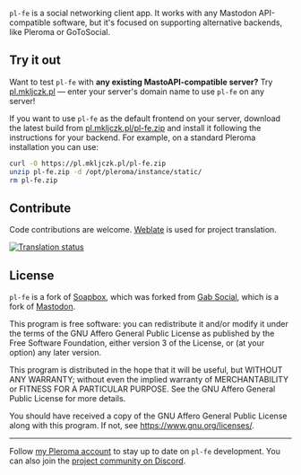 `pl-fe` is a social networking client app. It works with any Mastodon API-compatible software, but it's focused on supporting alternative backends, like Pleroma or GoToSocial.

## Try it out

Want to test `pl-fe` with **any existing MastoAPI-compatible server?** Try [pl.mkljczk.pl](https://pl.mkljczk.pl) — enter your server's domain name to use `pl-fe` on any server!

If you want to use `pl-fe` as the default frontend on your server, download the latest build from [pl.mkljczk.pl/pl-fe.zip](http://pl.mkljczk.pl/pl-fe.zip) and install it following the instructions for your backend. For example, on a standard Pleroma installation you can use:

```sh
curl -O https://pl.mkljczk.pl/pl-fe.zip
unzip pl-fe.zip -d /opt/pleroma/instance/static/
rm pl-fe.zip
```

## Contribute

Code contributions are welcome. [Weblate](https://hosted.weblate.org/projects/pl-fe/) is used for project translation.

<a href="https://hosted.weblate.org/engage/pl-fe/">
<img src="https://hosted.weblate.org/widget/pl-fe/287x66-grey.png" alt="Translation status" />
</a>

## License

`pl-fe` is a fork of [Soapbox](https://gitlab.com/soapbox-pub/soapbox/), which was forked from [Gab Social](https://github.com/GabOpenSource/gab-social), which is a fork of [Mastodon](https://github.com/mastodon/mastodon/).

This program is free software: you can redistribute it and/or modify
it under the terms of the GNU Affero General Public License as published by
the Free Software Foundation, either version 3 of the License, or
(at your option) any later version.

This program is distributed in the hope that it will be useful,
but WITHOUT ANY WARRANTY; without even the implied warranty of
MERCHANTABILITY or FITNESS FOR A PARTICULAR PURPOSE. See the
GNU Affero General Public License for more details.

You should have received a copy of the GNU Affero General Public License
along with this program. If not, see <https://www.gnu.org/licenses/>.

---

Follow [my Pleroma account](https://pl.fediverse.pl/@mkljczk) to stay up to date on `pl-fe` development. You can also join the [project community on Discord](https://discord.gg/NCZZsqqgUH).
